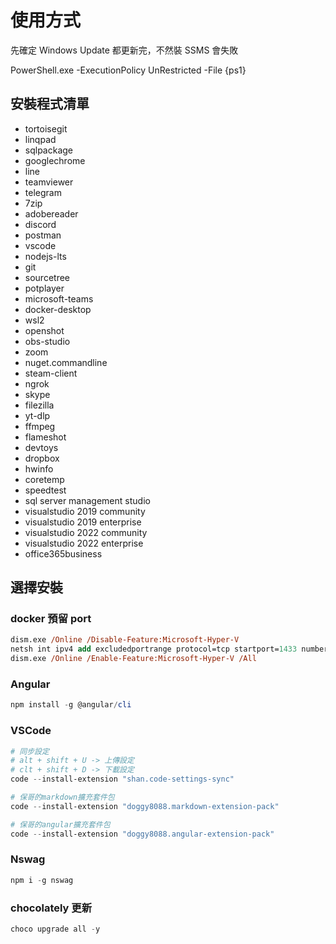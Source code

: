 # 使用方式

先確定 Windows Update 都更新完，不然裝 SSMS 會失敗

PowerShell.exe -ExecutionPolicy UnRestricted -File {ps1}

## 安裝程式清單

- tortoisegit
- linqpad
- sqlpackage
- googlechrome
- line
- teamviewer
- telegram
- 7zip
- adobereader
- discord
- postman
- vscode
- nodejs-lts
- git
- sourcetree
- potplayer
- microsoft-teams
- docker-desktop
- wsl2
- openshot
- obs-studio
- zoom
- nuget.commandline
- steam-client
- ngrok
- skype
- filezilla
- yt-dlp
- ffmpeg
- flameshot
- devtoys
- dropbox
- hwinfo
- coretemp
- speedtest
- sql server management studio
- visualstudio 2019 community
- visualstudio 2019 enterprise
- visualstudio 2022 community
- visualstudio 2022 enterprise
- office365business

## 選擇安裝

### docker 預留 port

```ps
dism.exe /Online /Disable-Feature:Microsoft-Hyper-V
netsh int ipv4 add excludedportrange protocol=tcp startport=1433 numberofports=1
dism.exe /Online /Enable-Feature:Microsoft-Hyper-V /All
```

### Angular

```powershell
npm install -g @angular/cli
```

### VSCode

```powershell
# 同步設定
# alt + shift + U -> 上傳設定
# clt + shift + D -> 下載設定
code --install-extension "shan.code-settings-sync"

# 保哥的markdown擴充套件包
code --install-extension "doggy8088.markdown-extension-pack"

# 保哥的angular擴充套件包
code --install-extension "doggy8088.angular-extension-pack"
```

### Nswag

```powershell
npm i -g nswag
```

### chocolately 更新

```powershell
choco upgrade all -y
```
